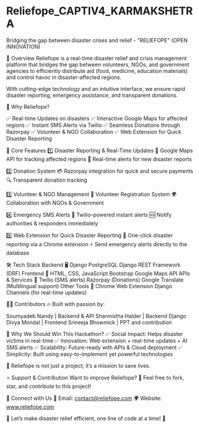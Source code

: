 # Reliefope_CAPTIV4_KARMAKSHETRA
 Bridging the gap between disaster crises and relief - "RELIEFOPE" (OPEN INNOVATION)
 
🌟 Overview
Reliefope is a real-time disaster relief and crisis management platform that bridges the gap between volunteers, NGOs, and government agencies to efficiently distribute aid (food, medicine, education materials) and control havoc in disaster-affected regions.

With cutting-edge technology and an intuitive interface, we ensure rapid disaster reporting, emergency assistance, and transparent donations.

🚨 Why Reliefope?

✅ Real-time Updates on disasters
✅ Interactive Google Maps for affected regions
✅ Instant SMS Alerts via Twilio
✅ Seamless Donations through Razorpay
✅ Volunteer & NGO Collaboration
✅ Web Extension for Quick Disaster Reporting

🎯 Core Features
1️⃣ Disaster Reporting & Real-Time Updates
📌 Google Maps API for tracking affected regions
📌 Real-time alerts for new disaster reports

2️⃣ Donation System
💳 Razorpay integration for quick and secure payments
🔍 Transparent donation tracking

3️⃣ Volunteer & NGO Management
📝 Volunteer Registration System
🌍 Collaboration with NGOs & Government

4️⃣ Emergency SMS Alerts
📡 Twilio-powered instant alerts
🆘 Notify authorities & responders immediately

5️⃣ Web Extension for Quick Disaster Reporting
🔔 One-click disaster reporting via a Chrome extension
⚡ Send emergency alerts directly to the database

🛠️ Tech Stack
Backend 🖥️
Django
PostgreSQL
Django REST Framework (DRF)
Frontend 🎨
HTML, CSS, JavaScript
Bootstrap
Google Maps API
APIs & Services 🔌
Twilio (SMS alerts)
Razorpay (Donations)
Google Translate (Multilingual support)
Other Tools 🔧
Chrome Web Extension
Django Channels (for real-time updates)


👨‍💻 Contributors
🔥 Built with passion by:

Soumyadeb Nandy | Backend & API
Sharmistha Halder | Backend Django
Divya Mondal | Frontend 
Srineeja Bhowmick | PPT and contribution



🌟 Why We Should Win This Hackathon?
✅ Social Impact: Helps disaster victims in real-time
✅ Innovation: Web extension + real-time updates + AI SMS alerts
✅ Scalability: Future-ready with APIs & Cloud deployment
✅ Simplicity: Built using easy-to-implement yet powerful technologies

🎯 Reliefope is not just a project; it’s a mission to save lives.

⭐ Support & Contribution
Want to improve Reliefope?
📌 Feel free to fork, star, and contribute to this project!

🔗 Connect with Us
📧 Email: contact@reliefope.com
🌍 Website: www.reliefope.com

🚀 Let’s make disaster relief efficient, one line of code at a time! 🚀
